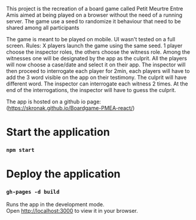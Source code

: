 This project is the recreation of a board game called Petit Meurtre Entre Amis aimed at being played on a browser without the need of a running server.
The game use a seed to randomize it behaviour that need to be shared among all participants

The game is meant to be played on mobile. UI wasn't tested on a full screen.
Rules:
X players launch the game using the same seed.
1 player choose the inspector roles, the others choose the witness role. Among the witnesses one will be designated by the app as the culprit.
All the players will now choose a case/date and select it on their app.
The inspector will then proceed to interrogate each player for 2min, each players will have to add the 3 word visible on the app on their testimony. The culprit will have different word.
The inspector can interrogate each witness 2 times. 
At the end of the interrogations, the inspector will have to guess the culprit.

The app is hosted on a github io page: (https://skronak.github.io/Boardgame-PMEA-react/)

# Start the application
### `npm start`

# Deploy the application
### `gh-pages -d build`

Runs the app in the development mode.\
Open [http://localhost:3000](http://localhost:3000) to view it in your browser.

